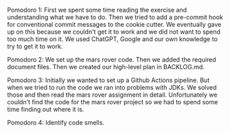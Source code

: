 Pomodoro 1:
First we spent some time reading the exercise and understanding what we have to do.
Then we tried to add a pre-commit hook for conventional commit messages to the cookie cutter.
We eventually gave up on this because we couldn't get it to work and we did not want to spend
too much time on it.
We used ChatGPT, Google and our own knowledge to try to get it to work.

Pomodoro 2:
We set up the mars rover code. Then we added the required document files.
Then we created our high-level plan in BACKLOG.md.

Pomodoro 3:
Initially we wanted to set up a Github Actions pipeline. 
But when we tried to run the code we ran into problems with JDKs.
We solved those and then read the mars rover assignment in detail.
Unfortunately we couldn't find the code for the mars rover project so we had to spend some time finding out where it is.

Pomodoro 4:
Identify code smells.
